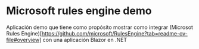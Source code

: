 # Microsoft rules engine demo

Aplicación demo que tiene como propósito mostrar como integrar (Microsot Rules Engine)[https://github.com/microsoft/RulesEngine?tab=readme-ov-file#overview] con una aplicación Blazor en .NET
